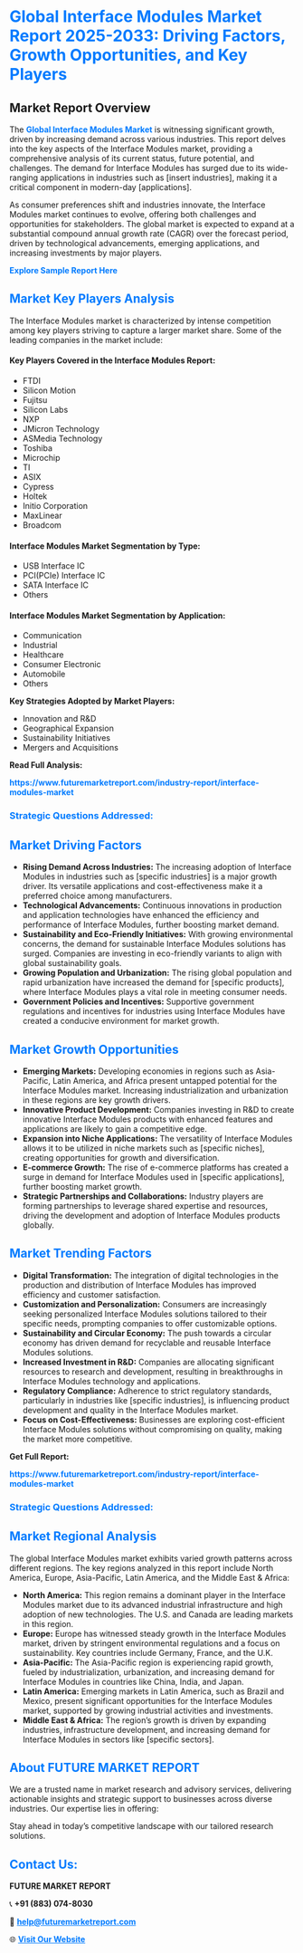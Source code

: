 <h1 style="color: #007BFF;">Global Interface Modules Market Report 2025-2033: Driving Factors, Growth Opportunities, and Key Players</h1>

<section id="overview">
<h2>Market Report Overview</h2>
<p>The <a href="https://www.futuremarketreport.com/industry-report/interface-modules-market" style="color: #007BFF; text-decoration: none;"><strong>Global Interface Modules Market</strong></a> is witnessing significant growth, driven by increasing demand across various industries. This report delves into the key aspects of the Interface Modules market, providing a comprehensive analysis of its current status, future potential, and challenges. The demand for Interface Modules has surged due to its wide-ranging applications in industries such as [insert industries], making it a critical component in modern-day [applications].</p>
<p>As consumer preferences shift and industries innovate, the Interface Modules market continues to evolve, offering both challenges and opportunities for stakeholders. The global market is expected to expand at a substantial compound annual growth rate (CAGR) over the forecast period, driven by technological advancements, emerging applications, and increasing investments by major players.</p>
</section>

<section id="overview">
<p><a href="https://www.futuremarketreport.com/request-sample/reportId=116134" style="color: #007BFF; text-decoration: none;"><strong>Explore Sample Report Here</strong></a></p>
</section>

<section id="key-players">
<h2 style="color: #007BFF;">Market Key Players Analysis</h2>
<p>The Interface Modules market is characterized by intense competition among key players striving to capture a larger market share. Some of the leading companies in the market include:</p>
<h4>Key Players Covered in the Interface Modules Report:</h4>
<ul><li>FTDI</li><li>Silicon Motion</li><li>Fujitsu</li><li>Silicon Labs</li><li>NXP</li><li>JMicron Technology</li><li>ASMedia Technology</li><li>Toshiba</li><li>Microchip</li><li>TI</li><li>ASIX</li><li>Cypress</li><li>Holtek</li><li>Initio Corporation</li><li>MaxLinear</li><li>Broadcom</li></ul>
<h4>Interface Modules Market Segmentation by Type:</h4>
<ul><li>USB Interface IC</li><li>PCI(PCIe) Interface IC</li><li>SATA Interface IC</li><li>Others</li></ul>

<h4>Interface Modules Market Segmentation by Application:</h4>
<ul><li>Communication</li><li>Industrial</li><li>Healthcare</li><li>Consumer Electronic</li><li>Automobile</li><li>Others</li></ul>
<p><strong>Key Strategies Adopted by Market Players:</strong></p>
<ul>
<li>Innovation and R&D</li>
<li>Geographical Expansion</li>
<li>Sustainability Initiatives</li>
<li>Mergers and Acquisitions</li>
</ul>
</section>

<section>
<p><strong>Read Full Analysis: </strong></p><a href="https://www.futuremarketreport.com/industry-report/interface-modules-market" style="color: #007BFF; text-decoration: none;"><strong>https://www.futuremarketreport.com/industry-report/interface-modules-market</strong></a>
<h3 style="color: #007BFF;">Strategic Questions Addressed:</h3>
</section>

<section id="driving-factors">
<h2 style="color: #007BFF;">Market Driving Factors</h2>
<ul>
<li><strong>Rising Demand Across Industries:</strong> The increasing adoption of Interface Modules in industries such as [specific industries] is a major growth driver. Its versatile applications and cost-effectiveness make it a preferred choice among manufacturers.</li>
<li><strong>Technological Advancements:</strong> Continuous innovations in production and application technologies have enhanced the efficiency and performance of Interface Modules, further boosting market demand.</li>
<li><strong>Sustainability and Eco-Friendly Initiatives:</strong> With growing environmental concerns, the demand for sustainable Interface Modules solutions has surged. Companies are investing in eco-friendly variants to align with global sustainability goals.</li>
<li><strong>Growing Population and Urbanization:</strong> The rising global population and rapid urbanization have increased the demand for [specific products], where Interface Modules plays a vital role in meeting consumer needs.</li>
<li><strong>Government Policies and Incentives:</strong> Supportive government regulations and incentives for industries using Interface Modules have created a conducive environment for market growth.</li>
</ul>
</section>

<section id="growth-opportunities">
<h2 style="color: #007BFF;">Market Growth Opportunities</h2>
<ul>
<li><strong>Emerging Markets:</strong> Developing economies in regions such as Asia-Pacific, Latin America, and Africa present untapped potential for the Interface Modules market. Increasing industrialization and urbanization in these regions are key growth drivers.</li>
<li><strong>Innovative Product Development:</strong> Companies investing in R&D to create innovative Interface Modules products with enhanced features and applications are likely to gain a competitive edge.</li>
<li><strong>Expansion into Niche Applications:</strong> The versatility of Interface Modules allows it to be utilized in niche markets such as [specific niches], creating opportunities for growth and diversification.</li>
<li><strong>E-commerce Growth:</strong> The rise of e-commerce platforms has created a surge in demand for Interface Modules used in [specific applications], further boosting market growth.</li>
<li><strong>Strategic Partnerships and Collaborations:</strong> Industry players are forming partnerships to leverage shared expertise and resources, driving the development and adoption of Interface Modules products globally.</li>
</ul>
</section>

<section id="trending-factors">
<h2 style="color: #007BFF;">Market Trending Factors</h2>
<ul>
<li><strong>Digital Transformation:</strong> The integration of digital technologies in the production and distribution of Interface Modules has improved efficiency and customer satisfaction.</li>
<li><strong>Customization and Personalization:</strong> Consumers are increasingly seeking personalized Interface Modules solutions tailored to their specific needs, prompting companies to offer customizable options.</li>
<li><strong>Sustainability and Circular Economy:</strong> The push towards a circular economy has driven demand for recyclable and reusable Interface Modules solutions.</li>
<li><strong>Increased Investment in R&D:</strong> Companies are allocating significant resources to research and development, resulting in breakthroughs in Interface Modules technology and applications.</li>
<li><strong>Regulatory Compliance:</strong> Adherence to strict regulatory standards, particularly in industries like [specific industries], is influencing product development and quality in the Interface Modules market.</li>
<li><strong>Focus on Cost-Effectiveness:</strong> Businesses are exploring cost-efficient Interface Modules solutions without compromising on quality, making the market more competitive.</li>
</ul>
</section>

<section>
<p><strong>Get Full Report: </strong></p><a href="https://www.futuremarketreport.com/industry-report/interface-modules-market" style="color: #007BFF; text-decoration: none;"><strong>https://www.futuremarketreport.com/industry-report/interface-modules-market</strong></a>
<h3 style="color: #007BFF;">Strategic Questions Addressed:</h3>
</section>


<section id="regional-analysis">
<h2 style="color: #007BFF;">Market Regional Analysis</h2>
<p>The global Interface Modules market exhibits varied growth patterns across different regions. The key regions analyzed in this report include North America, Europe, Asia-Pacific, Latin America, and the Middle East & Africa:</p>
<ul>
<li><strong>North America:</strong> This region remains a dominant player in the Interface Modules market due to its advanced industrial infrastructure and high adoption of new technologies. The U.S. and Canada are leading markets in this region.</li>
<li><strong>Europe:</strong> Europe has witnessed steady growth in the Interface Modules market, driven by stringent environmental regulations and a focus on sustainability. Key countries include Germany, France, and the U.K.</li>
<li><strong>Asia-Pacific:</strong> The Asia-Pacific region is experiencing rapid growth, fueled by industrialization, urbanization, and increasing demand for Interface Modules in countries like China, India, and Japan.</li>
<li><strong>Latin America:</strong> Emerging markets in Latin America, such as Brazil and Mexico, present significant opportunities for the Interface Modules market, supported by growing industrial activities and investments.</li>
<li><strong>Middle East & Africa:</strong> The region’s growth is driven by expanding industries, infrastructure development, and increasing demand for Interface Modules in sectors like [specific sectors].</li>
</ul>
</section>

<footer>
<h2 style="color: #007BFF;">About FUTURE MARKET REPORT</h2>
<p>We are a trusted name in market research and advisory services, delivering actionable insights and strategic support to businesses across diverse industries. Our expertise lies in offering:</p>

<p>Stay ahead in today’s competitive landscape with our tailored research solutions.</p>

<h2 style="color: #007BFF;">Contact Us:</h2>
<p><strong>FUTURE MARKET REPORT</strong></p>
<p>📞 <strong>+91 (883) 074-8030</strong></p>
<p>📧 <strong><a href="mailto:help@futuremarketreport.com" style="color: #007BFF;">help@futuremarketreport.com</a></strong></p>
<p>🌐 <strong><a href="https://www.futuremarketreport.com/" style="color: #007BFF;">Visit Our Website</a></strong></p>
</footer>